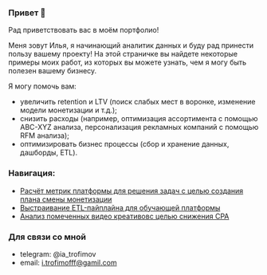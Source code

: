 ### Привет 👋
Рад приветствовать вас в моём портфолио!

Меня зовут Илья, я начинающий аналитик данных и буду рад принести пользу вашему проекту!
На этой страничке вы найдете некоторые примеры моих работ, из которых вы можете узнать, чем я могу быть полезен вашему бизнесу.

Я могу помочь вам:
-	увеличить retention и LTV (поиск слабых мест в воронке, изменение модели монетизации  и т.д.);
-	снизить расходы (например, оптимизация ассортимента с помощью ABC-XYZ анализа, персонализация рекламных компаний с помощью RFM анализа);
-	оптимизировать бизнес процессы (сбор и хранение данных,  дашборды, ETL).

### Навигация:
- [Расчёт метрик платформы для решения задач с целью создания плана смены монетизации](https://github.com/TrofimovIA/Monetization-Analytics/blob/main/README.md)
- [Выстраивание ETL-пайплайна для обучающей платформы](https://github.com/TrofimovIA/ETL-SF)
- [Анализ помеченных видео креативовс целью снижения CPA](https://github.com/TrofimovIA/creative_library)
### Для связи со мной

- telegram: @ia_trofimov
- email: i.trofimofff@gamil.com


<!--
**TrofimovIA/TrofimovIA** is a ✨ _special_ ✨ repository because its `README.md` (this file) appears on your GitHub profile.

Here are some ideas to get you started:

- 🔭 I’m currently working on ...
- 🌱 I’m currently learning ...
- 👯 I’m looking to collaborate on ...
- 🤔 I’m looking for help with ...
- 💬 Ask me about ...
- 📫 How to reach me: ...
- 😄 Pronouns: ...
- ⚡ Fun fact: ...
-->
